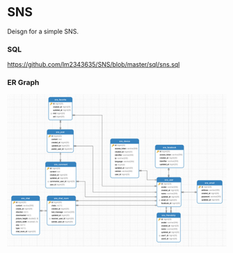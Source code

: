# SNS

Deisgn for a simple SNS.

### SQL

https://github.com/lm2343635/SNS/blob/master/sql/sns.sql

### ER Graph

![ER](https://github.com/lm2343635/SNS/raw/master/sql/er.jpg)
